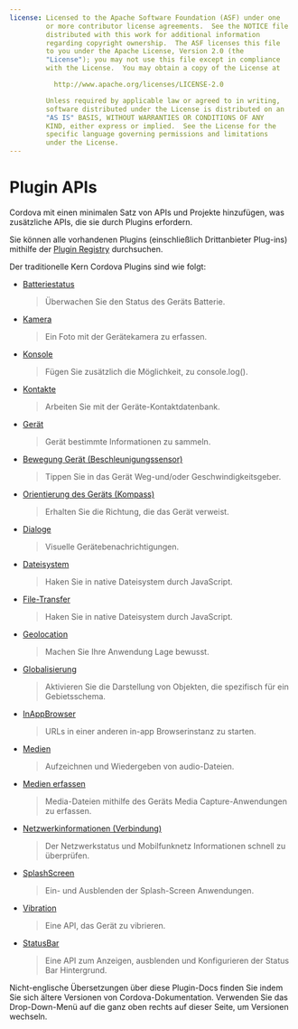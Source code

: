 ```yaml
---
license: Licensed to the Apache Software Foundation (ASF) under one
         or more contributor license agreements.  See the NOTICE file
         distributed with this work for additional information
         regarding copyright ownership.  The ASF licenses this file
         to you under the Apache License, Version 2.0 (the
         "License"); you may not use this file except in compliance
         with the License.  You may obtain a copy of the License at

           http://www.apache.org/licenses/LICENSE-2.0

         Unless required by applicable law or agreed to in writing,
         software distributed under the License is distributed on an
         "AS IS" BASIS, WITHOUT WARRANTIES OR CONDITIONS OF ANY
         KIND, either express or implied.  See the License for the
         specific language governing permissions and limitations
         under the License.
---
```


# Plugin APIs

Cordova mit einen minimalen Satz von APIs und Projekte hinzufügen, was zusätzliche APIs, die sie durch Plugins erfordern.

Sie können alle vorhandenen Plugins (einschließlich Drittanbieter Plug-ins) mithilfe der [Plugin Registry][1] durchsuchen.

 [1]: http://plugins.cordova.io/

Der traditionelle Kern Cordova Plugins sind wie folgt:

*   [Batteriestatus][2]
    
    > Überwachen Sie den Status des Geräts Batterie.

*   [Kamera][3]
    
    > Ein Foto mit der Gerätekamera zu erfassen.

*   [Konsole][4]
    
    > Fügen Sie zusätzlich die Möglichkeit, zu console.log().

*   [Kontakte][5]
    
    > Arbeiten Sie mit der Geräte-Kontaktdatenbank.

*   [Gerät][6]
    
    > Gerät bestimmte Informationen zu sammeln.

*   [Bewegung Gerät (Beschleunigungssensor)][7]
    
    > Tippen Sie in das Gerät Weg-und/oder Geschwindigkeitsgeber.

*   [Orientierung des Geräts (Kompass)][8]
    
    > Erhalten Sie die Richtung, die das Gerät verweist.

*   [Dialoge][9]
    
    > Visuelle Gerätebenachrichtigungen.

*   [Dateisystem][10]
    
    > Haken Sie in native Dateisystem durch JavaScript.

*   [File-Transfer][11]
    
    > Haken Sie in native Dateisystem durch JavaScript.

*   [Geolocation][12]
    
    > Machen Sie Ihre Anwendung Lage bewusst.

*   [Globalisierung][13]
    
    > Aktivieren Sie die Darstellung von Objekten, die spezifisch für ein Gebietsschema.

*   [InAppBrowser][14]
    
    > URLs in einer anderen in-app Browserinstanz zu starten.

*   [Medien][15]
    
    > Aufzeichnen und Wiedergeben von audio-Dateien.

*   [Medien erfassen][16]
    
    > Media-Dateien mithilfe des Geräts Media Capture-Anwendungen zu erfassen.

*   [Netzwerkinformationen (Verbindung)][17]
    
    > Der Netzwerkstatus und Mobilfunknetz Informationen schnell zu überprüfen.

*   [SplashScreen][18]
    
    > Ein- und Ausblenden der Splash-Screen Anwendungen.

*   [Vibration][19]
    
    > Eine API, das Gerät zu vibrieren.

*   [StatusBar][20]
    
    > Eine API zum Anzeigen, ausblenden und Konfigurieren der Status Bar Hintergrund.

 [2]: http://plugins.cordova.io/#/package/org.apache.cordova.battery-status
 [3]: http://plugins.cordova.io/#/package/org.apache.cordova.camera
 [4]: http://plugins.cordova.io/#/package/org.apache.cordova.console
 [5]: http://plugins.cordova.io/#/package/org.apache.cordova.contacts
 [6]: http://plugins.cordova.io/#/package/org.apache.cordova.device
 [7]: http://plugins.cordova.io/#/package/org.apache.cordova.device-motion
 [8]: http://plugins.cordova.io/#/package/org.apache.cordova.device-orientation
 [9]: http://plugins.cordova.io/#/package/org.apache.cordova.dialogs
 [10]: http://plugins.cordova.io/#/package/org.apache.cordova.file
 [11]: http://plugins.cordova.io/#/package/org.apache.cordova.file-transfer
 [12]: http://plugins.cordova.io/#/package/org.apache.cordova.geolocation
 [13]: http://plugins.cordova.io/#/package/org.apache.cordova.globalization
 [14]: http://plugins.cordova.io/#/package/org.apache.cordova.inappbrowser
 [15]: http://plugins.cordova.io/#/package/org.apache.cordova.media
 [16]: http://plugins.cordova.io/#/package/org.apache.cordova.media-capture
 [17]: http://plugins.cordova.io/#/package/org.apache.cordova.network-information
 [18]: http://plugins.cordova.io/#/package/org.apache.cordova.splashscreen
 [19]: http://plugins.cordova.io/#/package/org.apache.cordova.vibration
 [20]: https://github.com/apache/cordova-plugin-statusbar/blob/master/doc/index.md

Nicht-englische Übersetzungen über diese Plugin-Docs finden Sie indem Sie sich ältere Versionen von Cordova-Dokumentation. Verwenden Sie das Drop-Down-Menü auf die ganz oben rechts auf dieser Seite, um Versionen wechseln.